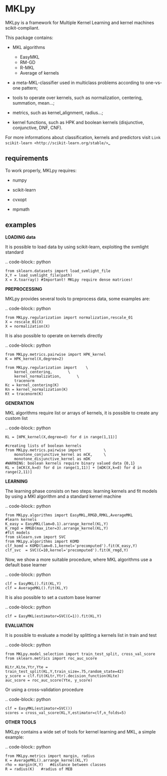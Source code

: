 MKLpy
=====


MKLpy is a framework for Multiple Kernel Learning and kernel machines scikit-compliant.

This package contains:

* MKL algorithms
  * EasyMKL
  * RM-GD
  * R-MKL
  * Average of kernels

* a meta-MKL-classifier used in multiclass problems according to one-vs-one pattern;

* tools to operate over kernels, such as normalization, centering, summation, mean...;

* metrics, such as kernel_alignment, radius...;

* kernel functions, such as HPK and boolean kernels (disjunctive, conjunctive, DNF, CNF).



For more informations about classification, kernels and predictors visit `Link scikit-learn <http://scikit-learn.org/stable/>`_


requirements
------------

To work properly, MKLpy requires:

* numpy

* scikit-learn

* cvxopt

* mpmath

examples
--------


**LOADING data**

It is possible to load data by using scikit-learn, exploiting the svmlight standard

.. code-block:: python

    from sklearn.datasets import load_svmlight_file
    X,Y = load_svmlight_file(path)
    X = X.toarray()	#Important! MKLpy require dense matrices!


**PREPROCESSING**

MKLpy provides several tools to preprocess data, some examples are:

.. code-block:: python

    from MKLpy.regularization import normalization,rescale_01
    X = rescale_01(X)
    X = normalization(X)

It is also possible to operate on kernels directly

.. code-block:: python

    from MKLpy.metrics.pairwise import HPK_kernel
    K = HPK_kernel(X,degree=2)

    from MKLpy.regularization import 	\
        kernel_centering,		\
        kernel_normalization,		\
        tracenorm
    Kc = kernel_centering(K)
    Kn = kernel_normalization(K)
    Kt = tracenorm(K)


**GENERATION**

MKL algorithms require list or arrays of kernels, it is possible to create any custom list

.. code-block:: python

    KL = [HPK_kernel(X,degree=d) for d in range(1,11)]
    
    #creating lists of boolean kernels
    from MKLpy.metrics.pairwise import			\
        monotone_conjunctive_kernel as mCK,		\
        monotone_disjunctive_kernel as mDK
    #WARNING: boolean kernels require binary valued data {0,1}
    KL = [mCK(X,k=d) for d in range(1,11)] + [mDK(X,k=d) for d in range(2,11)]


**LEARNING**

The learning phase consists on two steps: learning kernels and fit models by using a MKl algorithm and a standard kernel machine

.. code-block:: python

    from MKLpy.algorithms import EasyMKL,RMGD,RMKL,AverageMKL
    #learn kernels
    K_easy = EasyMKL(lam=0.1).arrange_kernel(KL,Y)
    K_rmgd = RMGD(max_iter=3).arrange_kernel(KL,Y)
    #fit models
    from sklearn.svm import SVC
    from MKLpy.algorithms import KOMD
    clf_komd = KOMD(lam=0.1,kernel='precomputed').fit(K_easy,Y)
    clf_svc  = SVC(C=10,kernel='precomputed').fit(K_rmgd,Y)

Now, we show a more suitable procedure, where MKL algorithms use a default base learner

.. code-block:: python

    clf = EasyMKL().fit(KL,Y)
    clf = AverageMKL().fit(KL,Y)

It is also possible to set a custom base learner

.. code-block:: python

    clf = EasyMKL(estimator=SVC(C=1)).fit(KL,Y)


**EVALUATION**

It is possible to evaluate a model by splitting a kernels list in train and test

.. code-block:: python

    from MKLpy.model_selection import train_test_split, cross_val_score
    from sklearn.metrics import roc_auc_score
    
    KLtr,KLte,Ytr,Yte = train_test_split(KL,Y,train_size=.75,random_state=42)
    y_score = clf.fit(KLtr,Ytr).decision_function(KLte)
    auc_score = roc_auc_score(Yte, y_score)

Or using a cross-validation procedure

.. code-block:: python

    clf = EasyMKL(estimator=SVC())
    scores = cross_val_score(KL,Y,estimator=clf,n_folds=5)


**OTHER TOOLS**

MKLpy contains a wide set of tools for kernel learning and MKL, a simple example:

.. code-block:: python

    from MKLpy.metrics import margin, radius
    K = AverageMKL().arrange_kernel(KL,Y)
    rho = margin(K,Y)	#distance between classes
    R = radius(K)	#radius of MEB
